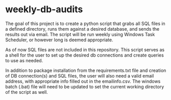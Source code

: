# weekly-db-audits
The goal of this project is to create a python script that grabs all SQL files in a defined directory, runs them against a desired database, and sends the results out via email.  The script will be run weekly using Windows Task Scheduler, or however long is deemed appropriate.

As of now SQL files are not included in this repository.  This script serves as a shell for the user to set up the desired db connections and create queries to use as needed.

In addition to package installation from the requirements.txt file and creation of DB connection(s) and SQL files, the user will also need a valid email address, with appropriate info filled out in the emailinfo.csv.  The windows batch (.bat) file will need to be updated to set the current working directory of the script as well.
